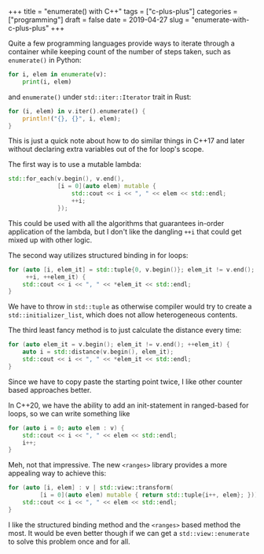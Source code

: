 +++
title = "enumerate() with C++"
tags = ["c-plus-plus"]
categories = ["programming"]
draft = false
date = 2019-04-27
slug = "enumerate-with-c-plus-plus"
+++

Quite a few programming languages provide ways to iterate through a container while keeping count of the number of steps taken, such as `enumerate()` in Python:

```python
for i, elem in enumerate(v):
    print(i, elem)
```

and `enumerate()` under `std::iter::Iterator` trait in Rust:

```rust
for (i, elem) in v.iter().enumerate() {
    println!("{}, {}", i, elem);
}
```

This is just a quick note about how to do similar things in C++17 and later without declaring extra variables out of the for loop's scope.

The first way is to use a mutable lambda:

```c++
std::for_each(v.begin(), v.end(),
              [i = 0](auto elem) mutable {
                  std::cout << i << ", " << elem << std::endl;
                  ++i;
              });
```

This could be used with all the algorithms that guarantees in-order application of the lambda, but I don't like the dangling `++i` that could get mixed up with other logic.

The second way utilizes structured binding in for loops:

```c++
for (auto [i, elem_it] = std::tuple{0, v.begin()}; elem_it != v.end();
     ++i, ++elem_it) {
    std::cout << i << ", " << *elem_it << std::endl;
}
```

We have to throw in `std::tuple` as otherwise compiler would try to create a `std::initializer_list`, which does not allow heterogeneous contents.

The third least fancy method is to just calculate the distance every time:

```c++
for (auto elem_it = v.begin(); elem_it != v.end(); ++elem_it) {
    auto i = std::distance(v.begin(), elem_it);
    std::cout << i << ", " << *elem_it << std::endl;
}
```

Since we have to copy paste the starting point twice, I like other counter based approaches better.

In C++20, we have the ability to add an init-statement in ranged-based for loops, so we can write something like

```c++
for (auto i = 0; auto elem : v) {
    std::cout << i << ", " << elem << std::endl;
    i++;
}
```

Meh, not that impressive. The new `<ranges>` library provides a more appealing way to achieve this:

```c++
for (auto [i, elem] : v | std::view::transform(
         [i = 0](auto elem) mutable { return std::tuple{i++, elem}; })) {
    std::cout << i << ", " << elem << std::endl;
}
```

I like the structured binding method and the `<ranges>` based method the most. It would be even better though if we can get a `std::view::enumerate` to solve this problem once and for all.
